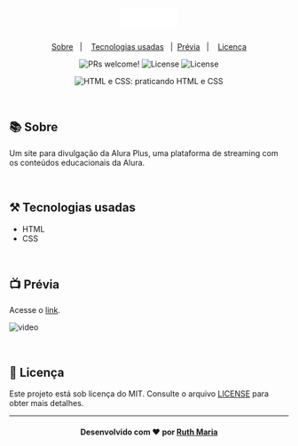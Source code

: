<h1 align="center">
    <img alt="Logo ignitte" src="./img/Logo.png"/>
</h1>

<p align="center">
  <a href="#about">Sobre</a>&nbsp;&nbsp;&nbsp;|&nbsp;&nbsp;&nbsp;  
  <a href="#technologies">Tecnologias usadas</a>&nbsp;&nbsp;&nbsp;|&nbsp;
  <a href="#preview">Prévia</a>&nbsp;&nbsp;&nbsp;|&nbsp;&nbsp;&nbsp;
  <a href="#license">Licença</a>
</p>

<p align="center">
 <img src="https://img.shields.io/static/v1?label=PRs&message=welcome&color=04d361&labelColor=000000" alt="PRs welcome!" />

  <img alt="License" src="https://img.shields.io/badge/Made%20by-Ruth%20Maria-%2304D361">

  <img alt="License" src="https://img.shields.io/static/v1?label=license&message=MIT&color=04d361&labelColor=000000">
</p>

<p align="center"> <img src="https://imgur.com/BASzVop.png" alt="HTML e CSS: praticando HTML e CSS"> </p><br/>

<a id="about"></a>

## :books: Sobre

Um site para divulgação da Alura Plus, uma plataforma de streaming com os conteúdos educacionais da Alura.

<a id="technologies"></a><br>

## ⚒️ Tecnologias usadas

- HTML
- CSS

<a id="preview"></a><br>

## :tv: Prévia

Acesse o [link](https://ruthmaria.github.io/alura-plus/).

![video](./video/video.gif)

<a id="license"></a><br>

## :memo: Licença

Este projeto está sob licença do MIT. Consulte o arquivo [LICENSE](LICENSE.md) para obter mais detalhes.

---

<h4 align="center">
    Desenvolvido com ❤️ por <a href="https://www.linkedin.com/in/ruth-maria-9b256071/" target="_blank">Ruth Maria</a>
</h4>
